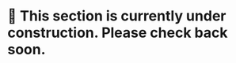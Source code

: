 # 🚧 This section is currently under construction. Please check back soon. 
     
 
      
       
    
   
 
